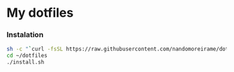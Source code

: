 # My dotfiles

### Instalation

```bash
sh -c "`curl -fsSL https://raw.githubusercontent.com/nandomoreirame/dotfiles/master/clone.sh`"
cd ~/dotfiles
./install.sh
```
